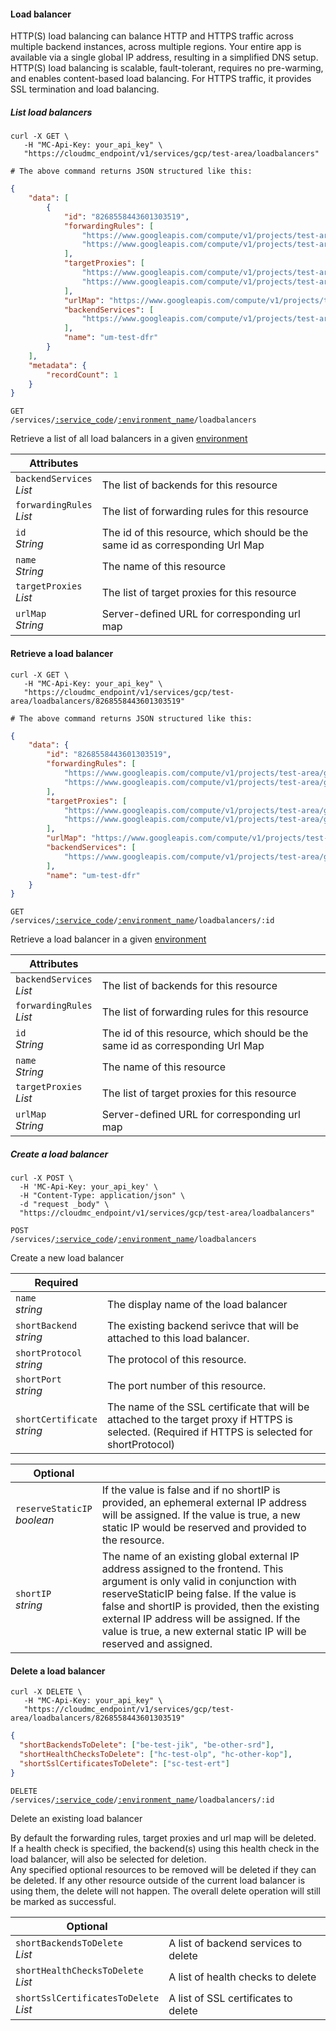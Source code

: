 #### Load balancer

HTTP(S) load balancing can balance HTTP and HTTPS traffic across multiple backend instances, across multiple regions. Your entire app is available via a single global IP address, resulting in a simplified DNS setup. HTTP(S) load balancing is scalable, fault-tolerant, requires no pre-warming, and enables content-based load balancing. For HTTPS traffic, it provides SSL termination and load balancing.

<!-------------------- LIST LOAD BALANCERS -------------------->

##### List load balancers

```shell
curl -X GET \
   -H "MC-Api-Key: your_api_key" \
   "https://cloudmc_endpoint/v1/services/gcp/test-area/loadbalancers"

# The above command returns JSON structured like this:
```

```json
{
    "data": [
        {
            "id": "8268558443601303519",
            "forwardingRules": [
                "https://www.googleapis.com/compute/v1/projects/test-area/global/forwardingRules/gfr-test-cme",
                "https://www.googleapis.com/compute/v1/projects/test-area/global/forwardingRules/gfr-test-qxq"
            ],
            "targetProxies": [
                "https://www.googleapis.com/compute/v1/projects/test-area/global/targetHttpProxies/tp-test-fkb",
                "https://www.googleapis.com/compute/v1/projects/test-area/global/targetHttpsProxies/tp-test-rqi"
            ],
            "urlMap": "https://www.googleapis.com/compute/v1/projects/test-area/global/urlMaps/um-test-dfr",
            "backendServices": [
                "https://www.googleapis.com/compute/v1/projects/test-area/global/backendServices/be-test-jik"
            ],
            "name": "um-test-dfr"
        }
    ],
    "metadata": {
        "recordCount": 1
    }
}
```

<code>GET /services/<a href="#administration-service-connections">:service_code</a>/<a href="#administration-environments">:environment_name</a>/loadbalancers</code>

Retrieve a list of all load balancers in a given [environment](#administration-environments)

Attributes | &nbsp;
------- | -----------
`backendServices`<br/>*List<String>* | The list of backends for this resource
`forwardingRules`<br/>*List<String>* | The list of forwarding rules for this resource
`id`<br/>*String* | The id of this resource, which should be the same id as corresponding Url Map
`name`<br/>*String* | The name of this resource
`targetProxies`<br/>*List<String>* | The list of target proxies for this resource
`urlMap`<br/>*String* | Server-defined URL for corresponding url map

<!-------------------- RETRIEVE A LOAD BALANCER -------------------->

#### Retrieve a load balancer

```shell
curl -X GET \
   -H "MC-Api-Key: your_api_key" \
   "https://cloudmc_endpoint/v1/services/gcp/test-area/loadbalancers/8268558443601303519"

# The above command returns JSON structured like this:
```

```json
{
    "data": {
        "id": "8268558443601303519",
        "forwardingRules": [
            "https://www.googleapis.com/compute/v1/projects/test-area/global/forwardingRules/gfr-test-cme",
            "https://www.googleapis.com/compute/v1/projects/test-area/global/forwardingRules/gfr-test-qxq"
        ],
        "targetProxies": [
            "https://www.googleapis.com/compute/v1/projects/test-area/global/targetHttpProxies/tp-test-fkb",
            "https://www.googleapis.com/compute/v1/projects/test-area/global/targetHttpsProxies/tp-test-rqi"
        ],
        "urlMap": "https://www.googleapis.com/compute/v1/projects/test-area/global/urlMaps/um-test-dfr",
        "backendServices": [
            "https://www.googleapis.com/compute/v1/projects/test-area/global/backendServices/be-test-jik"
        ],
        "name": "um-test-dfr"
    }
}
```

<code>GET /services/<a href="#administration-service-connections">:service_code</a>/<a href="#administration-environments">:environment_name</a>/loadbalancers/:id</code>

Retrieve a load balancer in a given [environment](#administration-environments)

Attributes | &nbsp;
------- | -----------
`backendServices`<br/>*List<String>* | The list of backends for this resource
`forwardingRules`<br/>*List<String>* | The list of forwarding rules for this resource
`id`<br/>*String* | The id of this resource, which should be the same id as corresponding Url Map
`name`<br/>*String* | The name of this resource
`targetProxies`<br/>*List<String>* | The list of target proxies for this resource
`urlMap`<br/>*String* | Server-defined URL for corresponding url map

<!-------------------- CREATE A LOADBALANCER -------------------->
##### Create a load balancer

```shell
curl -X POST \
  -H 'MC-Api-Key: your_api_key' \
  -H "Content-Type: application/json" \
  -d "request _body" \
  "https://cloudmc_endpoint/v1/services/gcp/test-area/loadbalancers"
```

<code>POST /services/<a href="#administration-service-connections">:service_code</a>/<a href="#administration-environments">:environment_name</a>/loadbalancers</code>

Create a new load balancer

Required | &nbsp;
------- | -----------
`name`<br/>*string* | The display name of the load balancer
`shortBackend`<br/>*string* | The existing backend serivce that will be attached to this load balancer.
`shortProtocol`<br/>*string* | The protocol of this resource.
`shortPort`<br/>*string* | The port number of this resource.
`shortCertificate`<br/>*string* | The name of the SSL certificate that will be attached to the target proxy if HTTPS is selected. (Required if HTTPS is selected for shortProtocol) 

Optional | &nbsp;
------- | -----------
`reserveStaticIP`<br/>*boolean* | If the value is false and if no shortIP is provided, an ephemeral external IP address will be assigned. If the value is true, a new static IP would be reserved and provided to the resource.
`shortIP`<br/>*string* | The name of an existing global external IP address assigned to the frontend. This argument is only valid in conjunction with reserveStaticIP being false. If the value is false and shortIP is provided, then the existing external IP address will be assigned. If the value is true, a new external static IP will be reserved and assigned.

<!-------------------- DELETE A LOAD BALANCER -------------------->

#### Delete a load balancer

```shell
curl -X DELETE \
   -H "MC-Api-Key: your_api_key" \
   "https://cloudmc_endpoint/v1/services/gcp/test-area/loadbalancers/8268558443601303519"
```

```json
{
  "shortBackendsToDelete": ["be-test-jik", "be-other-srd"],
  "shortHealthChecksToDelete": ["hc-test-olp", "hc-other-kop"],
  "shortSslCertificatesToDelete": ["sc-test-ert"]
}
```

<code>DELETE /services/<a href="#administration-service-connections">:service_code</a>/<a href="#administration-environments">:environment_name</a>/loadbalancers/:id</code>

Delete an existing load balancer

<aside class="notice">
By default the forwarding rules, target proxies and url map will be deleted.
</aside>

<aside class="notice">
If a health check is specified, the backend(s) using this health check in the load balancer, will also be selected for deletion.
</aside>

<aside class="notice">
Any specified optional resources to be removed will be deleted if they can be deleted. If any other resource outside of the current load balancer is using them, the delete will not happen. The overall delete operation will still be marked as successful.
</aside>

Optional | &nbsp;
------ | -----------
`shortBackendsToDelete`<br/>*List<String>* | A list of backend services to delete
`shortHealthChecksToDelete`<br/>*List<String>* | A list of health checks to delete
`shortSslCertificatesToDelete`<br/>*List<String>* | A list of SSL certificates to delete
